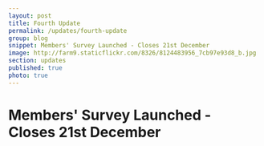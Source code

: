 ```yaml
---
layout: post
title: Fourth Update
permalink: /updates/fourth-update
group: blog
snippet: Members' Survey Launched - Closes 21st December
image: http://farm9.staticflickr.com/8326/8124483956_7cb97e93d8_b.jpg
section: updates
published: true
photo: true
---
```


# Members' Survey Launched - Closes 21st December
